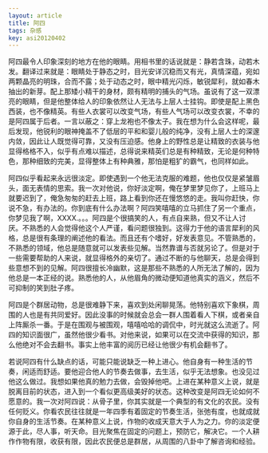 ```yaml
---
layout: article
title: 阿四
tags: 杂感
key: asi20120402
---
```


​	阿四最令人印象深刻的地方在他的眼睛。用相书里的话说就是：静若含珠，动若木发。翻译过来就是：眼睛处于静态之时，目光安详沉稳而又有光，真情深蕴，宛如两颗晶亮的明珠，合而不露；处于动态之时，眼中精光闪烁，敏锐犀利，就如春木抽出的新芽。<!--more-->配上那矮小精干的身材，颇有精明的捕头的气场。虽说有了这一双漂亮的眼睛，但是他整体给人的印象依然让人无法与上层人士挂钩。即使是配上黑色西装，也不像精英。有些人衣裳可以改变气场，有些人气场可以改变衣裳，不幸的是阿四属于后者。一言以蔽之：穿上龙袍也不像太子。我在想为什么会这样呢，最后发现，他锐利的眼神掩盖不了低层的平和和婴儿般的纯净，没有上层人士的深邃内敛，因此让人既觉得可靠，又没有压迫感。他身上的野性总是让精致的衣装与他显得格格不入，似乎有点难以描述，总得说来精英们总是有种精致，无论是何种特色，那种细致的完美，显得整体上有种典雅，那怕是粗犷的霸气，也同样如此。    

​	阿四似乎看起来永远很淡定。即使遇到一个他无法克服的难题，他也仅仅是紧皱眉头，面无表情的思索。我一次对他说，你好淡定啊，俺在梦里梦见你了，上班马上就要迟到了，俺急匆匆的赶去上班，路上看到你还在慢悠悠的走。我叫你赶快，你说不急，有办法的。你到底有什么办法啊？阿四笑嘻嘻的立马抓住了另一个重点，你梦见我了啊，XXXX.。。。阿四是个很搞笑的人，有点自来熟，但又不让人讨厌。不熟悉的人会觉得他这个人严谨，看问题很独到。这得力于他的语言犀利的风格，总是很有条理的阐述他的看法。而且还有个嗜好，好发表意见。不管熟悉的，不熟悉的领域，他总是随意就可以发表些见解。当然靠谱与否就另论了。但是对于一些需要帮助的人来说，就显得格外的亲切了。通过不断的与他聊天，总是会得到些意想不到的见解。阿四很擅长冷幽默，这是那些不熟悉的人所无法了解的，因为他总是一本正经的说。熟悉他的人，从他眉角的微动便知道他真实的涵义，然后不可抑制的笑到肚子疼。

​	阿四是个群居动物，总是很难静下来，喜欢到处闲聊晃荡。他特别喜欢下象棋，周围的人也是有共同爱好。因此没事的时候就会总会一群人围着看人下棋，或者亲自上阵厮杀一番。于是在围观与被围观，嘻嘻哈哈的调侃中，时光就这么流逝了。阿四的知识面很广，虽然他很少看书。对他来说，如果可以在交流中获得的知识，那么他绝对不会去翻书。事实上他丰富的阅历已经让他很少有机会翻书了。

​	若说阿四有什么缺点的话，可能只能说缺乏一种上进心。他自身有一种生活的节奏，闲适而舒适。要他迎合他人的节奏去做事，去生活，似乎无法想象。也没见过他这么做过。我想如果他真的勉力去做，会毁掉他吧。上进在某种意义上说，就是脱离目前的状态，进入到一个看似更高级美好的状态。这种改变是阿四无论如何不愿意的。我一次对阿四说：从骨子里，你其实就是一个典型的有文化的农民。没有任何贬义。你看农民往往就是一年四季有着固定的节奏生活，张弛有度，也就成就你自身的生活节奏。在某种意义上说，作物的收成天意大于人为之力。你的淡定便源于此，尽人事，听天命。目光聚焦在固定的问题上，预防它，解决它。一个人耕作作物有限，收获有限，因此农民便总是群居，从周围的八卦中了解咨询和经验。